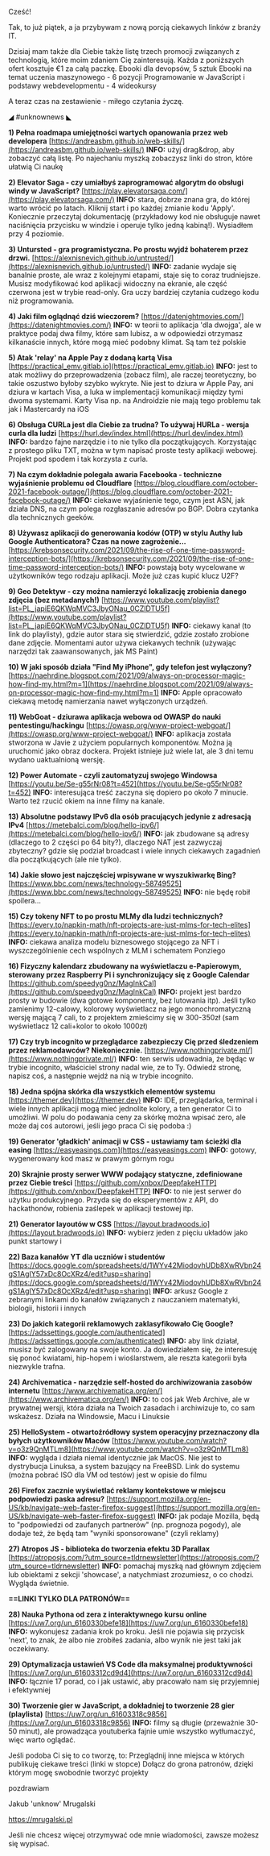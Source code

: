 Cześć!

Tak, to już piątek, a ja przybywam z nową porcją ciekawych linków z branży IT.

 

Dzisiaj mam także dla Ciebie także listę trzech promocji związanych z technologią, które moim zdaniem Cię zainteresują. Każda z poniższych ofert kosztuje &euro;1 za całą paczkę.
Ebooki dla devopsów, 5 sztuk
Ebooki na temat uczenia maszynowego - 6 pozycji
Programowanie w JavaScript i podstawy webdevelopmentu - 4 wideokursy
 

A teraz czas na zestawienie - miłego czytania życzę.

 

◢ #unknownews ◣

**1) Pełna roadmapa umiejętności wartych opanowania przez web developera**
[https://andreasbm.github.io/web-skills/](https://andreasbm.github.io/web-skills/)
**INFO:** użyj drag&drop, aby zobaczyć całą listę. Po najechaniu myszką zobaczysz linki do stron, które ułatwią Ci naukę


**2) Elevator Saga - czy umiałbyś zaprogramować algorytm do obsługi windy w JavaScript?**
[https://play.elevatorsaga.com/](https://play.elevatorsaga.com/)
**INFO:** stara, dobrze znana gra, do której warto wrócić po latach. Kliknij start i po każdej zmianie kodu 'Apply'. Koniecznie przeczytaj dokumentację (przykładowy kod nie obsługuje nawet naciśnięcia przycisku w windzie i operuje tylko jedną kabiną!). Wysiadłem przy 4 poziomie.


**3) Untursted - gra programistyczna. Po prostu wyjdź bohaterem przez drzwi.**
[https://alexnisnevich.github.io/untrusted/](https://alexnisnevich.github.io/untrusted/)
**INFO:** zadanie wydaje się banalnie proste, ale wraz z kolejnymi etapami, staje się to coraz trudniejsze. Musisz modyfikować kod aplikacji widoczny na ekranie, ale część czerwona jest w trybie read-only. Gra uczy bardziej czytania cudzego kodu niż programowania.


**4) Jaki film oglądnąć dziś wieczorem?**
[https://datenightmovies.com/](https://datenightmovies.com/)
**INFO:** w teorii to aplikacja 'dla dwojga', ale w praktyce podaj dwa filmy, które sam lubisz, a w odpowiedzi otrzymasz kilkanaście innych, które mogą mieć podobny klimat. Są tam też polskie


**5) Atak 'relay' na Apple Pay z dodaną kartą Visa**
[https://practical_emv.gitlab.io](https://practical_emv.gitlab.io)
**INFO:** jest to atak możliwy do przeprowadzenia (zobacz film), ale raczej teoretyczny, bo takie oszustwo byłoby szybko wykryte. Nie jest to dziura w Apple Pay, ani dziura w kartach Visa, a luka w implementacji komunikacji między tymi dwoma systemami. Karty Visa np. na Androidzie nie mają tego problemu tak jak i Mastercardy na iOS


**6) Obsługa CURLa jest dla Ciebie za trudna? To używaj HURLa - wersja curla dla ludzi**
[https://hurl.dev/index.html](https://hurl.dev/index.html)
**INFO:** bardzo fajne narzędzie i to nie tylko dla początkujących. Korzystając z prostego pliku TXT, można w tym napisać proste testy aplikacji webowej. Projekt pod spodem i tak korzysta z curla.


**7) Na czym dokładnie polegała awaria Facebooka - techniczne wyjaśnienie problemu od Cloudflare**
[https://blog.cloudflare.com/october-2021-facebook-outage/](https://blog.cloudflare.com/october-2021-facebook-outage/)
**INFO:** ciekawe wyjaśnienie tego, czym jest ASN, jak działa DNS, na czym polega rozgłaszanie adresów po BGP. Dobra czytanka dla technicznych geeków.


**8) Używasz aplikacji do generowania kodów (OTP) w stylu Authy lub Google Authenticatora? Czas na nowe zagrożenie...**
[https://krebsonsecurity.com/2021/09/the-rise-of-one-time-password-interception-bots/](https://krebsonsecurity.com/2021/09/the-rise-of-one-time-password-interception-bots/)
**INFO:** powstają boty wycelowane w użytkowników tego rodzaju aplikacji. Może już czas kupić klucz U2F?


**9) Geo Detektyw - czy można namierzyć lokalizację zrobienia danego zdjęcia (bez metadanych!)**
[https://www.youtube.com/playlist?list=PL_japiE6QKWqMVC3JbyONau_0CZlDTU5f](https://www.youtube.com/playlist?list=PL_japiE6QKWqMVC3JbyONau_0CZlDTU5f)
**INFO:** ciekawy kanał (to link do playlisty), gdzie autor stara się stwierdzić, gdzie zostało zrobione dane zdjęcie. Momentami autor używa ciekawych technik (używając narzędzi tak zaawansowanych, jak MS Paint)


**10) W jaki sposób działa "Find My iPhone", gdy telefon jest wyłączony?**
[https://naehrdine.blogspot.com/2021/09/always-on-processor-magic-how-find-my.html?m=1](https://naehrdine.blogspot.com/2021/09/always-on-processor-magic-how-find-my.html?m=1)
**INFO:** Apple opracowało ciekawą metodę namierzania nawet wyłączonych urządzeń.


**11) WebGoat - dziurawa aplikacja webowa od OWASP do nauki pentestingu/hackingu**
[https://owasp.org/www-project-webgoat/](https://owasp.org/www-project-webgoat/)
**INFO:** aplikacja została stworzona w Javie z użyciem popularnych komponentów. Można ją uruchomić jako obraz dockera. Projekt istnieje już wiele lat, ale 3 dni temu wydano uaktualnioną wersję.


**12) Power Automate - czyli zautomatyzuj swojego Windowsa**
[https://youtu.be/Se-g55rNr08?t=452](https://youtu.be/Se-g55rNr08?t=452)
**INFO:** interesująca treść zaczyna się dopiero po około 7 minucie. Warto też rzucić okiem na inne filmy na kanale.


**13) Absolutne podstawy IPv6 dla osób pracujących jedynie z adresacją IPv4**
[https://metebalci.com/blog/hello-ipv6/](https://metebalci.com/blog/hello-ipv6/)
**INFO:** jak zbudowane są adresy (dlaczego to 2 części po 64 bity?), dlaczego NAT jest zazwyczaj zbyteczny? gdzie się podział broadcast i wiele innych ciekawych zagadnień dla początkujących (ale nie tylko).


**14) Jakie słowo jest najczęściej wpisywane w wyszukiwarkę Bing?**
[https://www.bbc.com/news/technology-58749525](https://www.bbc.com/news/technology-58749525)
**INFO:** nie będę robił spoilera...


**15) Czy tokeny NFT to po prostu MLMy dla ludzi technicznych?**
[https://every.to/napkin-math/nft-projects-are-just-mlms-for-tech-elites](https://every.to/napkin-math/nft-projects-are-just-mlms-for-tech-elites)
**INFO:** ciekawa analiza modelu biznesowego stojącego za NFT i wyszczególnienie cech wspólnych z MLM i schematem Ponziego


**16) Fizyczny kalendarz zbudowany na wyświetlaczu e-Papierowym, sterowany przez Raspberry Pi i synchronizujący się z Google Calendar**
[https://github.com/speedyg0nz/MagInkCal](https://github.com/speedyg0nz/MagInkCal)
**INFO:** projekt jest bardzo prosty w budowie (dwa gotowe komponenty, bez lutowania itp). Jeśli tylko zamienimy 12-calowy, kolorowy wyświetlacz na jego monochromatyczną wersję mającą 7 cali, to z projektem zmieścimy się w 300-350zł (sam wyświetlacz 12 cali+kolor to około 1000zł)


**17) Czy tryb incognito w przeglądarce zabezpieczy Cię przed śledzeniem przez reklamodawców? Niekoniecznie.**
[https://www.nothingprivate.ml/](https://www.nothingprivate.ml/)
**INFO:** ten serwis udowadnia, że będąc w trybie incognito, właściciel strony nadal wie, ze to Ty. Odwiedź stronę, napisz coś, a następnie wejdź na nią w trybie incognito.


**18) Jedna spójna skórka dla wszystkich elementów systemu**
[https://themer.dev](https://themer.dev)
**INFO:** IDE, przeglądarka, terminal i wiele innych aplikacji mogą mieć jednolite kolory, a ten generator Ci to umożliwi. W polu do podawania ceny za skórkę można wpisać zero, ale może daj coś autorowi, jeśli jego praca Ci się podoba :)


**19) Generator 'gładkich' animacji w CSS - ustawiamy tam ścieżki dla easing**
[https://easyeasings.com](https://easyeasings.com)
**INFO:** gotowy, wygenerowany kod masz w prawym górnym rogu


**20) Skrajnie prosty serwer WWW podający statyczne, zdefiniowane przez Ciebie treści**
[https://github.com/xnbox/DeepfakeHTTP](https://github.com/xnbox/DeepfakeHTTP)
**INFO:** to nie jest serwer do użytku produkcyjnego. Przyda się do eksperymentów z API, do hackathonów, robienia zaślepek w aplikacji testowej itp.


**21) Generator layoutów w CSS**
[https://layout.bradwoods.io](https://layout.bradwoods.io)
**INFO:** wybierz jeden z pięciu układów jako punkt startowy i


**22) Baza kanałów YT dla uczniów i studentów**
[https://docs.google.com/spreadsheets/d/1WYv42MiodovhUDb8XwRVbn24gS1AgIY57xDc8OcXRz4/edit?usp=sharing](https://docs.google.com/spreadsheets/d/1WYv42MiodovhUDb8XwRVbn24gS1AgIY57xDc8OcXRz4/edit?usp=sharing)
**INFO:** arkusz Google z zebranymi linkami do kanałów związanych z nauczaniem matematyki, biologii, historii i innych


**23) Do jakich kategorii reklamowych zaklasyfikowało Cię Google?**
[https://adssettings.google.com/authenticated](https://adssettings.google.com/authenticated)
**INFO:** aby link działał, musisz być zalogowany na swoje konto. Ja dowiedziałem się, że interesuję się ponoć kwiatami, hip-hopem i wioślarstwem, ale reszta kategorii była niezwykle trafna.


**24) Archivematica - narzędzie self-hosted do archiwizowania zasobów internetu**
[https://www.archivematica.org/en/](https://www.archivematica.org/en/)
**INFO:** to coś jak Web Archive, ale w prywatnej wersji, która działa na Twoich zasadach i archiwizuje to, co sam wskażesz. Działa na Windowsie, Macu i Linuksie


**25) HelloSystem - otwartoźródłowy system operacyjny przeznaczony dla byłych użytkowników Maców**
[https://www.youtube.com/watch?v=o3z9QnMTLm8](https://www.youtube.com/watch?v=o3z9QnMTLm8)
**INFO:** wygląda i działa niemal identycznie jak MacOS. Nie jest to dystrybucja Linuksa, a system bazujący na FreeBSD. Link do systemu (można pobrać ISO dla VM od testów) jest w opisie do filmu


**26) Firefox zacznie wyświetlać reklamy kontekstowe w miejscu podpowiedzi paska adresu?**
[https://support.mozilla.org/en-US/kb/navigate-web-faster-firefox-suggest](https://support.mozilla.org/en-US/kb/navigate-web-faster-firefox-suggest)
**INFO:** jak podaje Mozilla, będą to "podpowiedzi od zaufanych partnerów" (np. prognoza pogody), ale dodaje też, że będą tam "wyniki sponsorowane" (czyli reklamy)


**27) Atropos JS - biblioteka do tworzenia efektu 3D Parallax**
[https://atroposjs.com/?utm_source=tldrnewsletter](https://atroposjs.com/?utm_source=tldrnewsletter)
**INFO:** pomachaj myszką nad głównym zdjęciem lub obiektami z sekcji 'showcase', a natychmiast zrozumiesz, o co chodzi. Wygląda świetnie.


**==LINKI TYLKO DLA PATRONÓW==**


**28) Nauka Pythona od zera z interaktywnego kursu online**
[https://uw7.org/un_6160330befe18](https://uw7.org/un_6160330befe18)
**INFO:** wykonujesz zadania krok po kroku. Jeśli nie pojawia się przycisk 'next', to znak, że albo nie zrobiłeś zadania, albo wynik nie jest taki jak oczekiwany.


**29) Optymalizacja ustawień VS Code dla maksymalnej produktywności**
[https://uw7.org/un_61603312cd9d4](https://uw7.org/un_61603312cd9d4)
**INFO:** łącznie 17 porad, co i jak ustawić, aby pracowało nam się przyjemniej i efektywniej


**30) Tworzenie gier w JavaScript, a dokładniej to tworzenie 28 gier (playlista)**
[https://uw7.org/un_61603318c9856](https://uw7.org/un_61603318c9856)
**INFO:** filmy są długie (przeważnie 30-50 minut), ale prowadząca youtuberka fajnie umie wszystko wytłumaczyć, więc warto oglądać.


 

Jeśli podoba Ci się to co tworzę, to:
Przeglądnij inne miejsca w których publikuję ciekawe treści (linki w stopce)
Dołącz do grona patronów, dzięki którym mogę swobodnie tworzyć projekty
 
pozdrawiam

Jakub 'unknow' Mrugalski

https://mrugalski.pl

 
Jeśli nie chcesz więcej otrzymywać ode mnie wiadomości, zawsze możesz się wypisać.